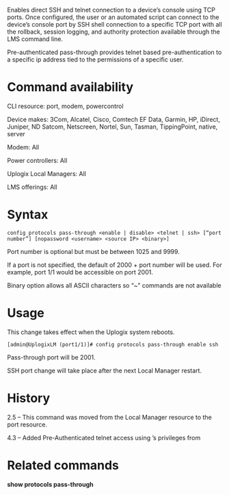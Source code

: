 <!-- 5.4 -->

Enables direct SSH and telnet connection to a device’s console using TCP ports. Once configured, the user or an automated script can connect to the device’s console port by SSH shell connection to a specific TCP port with all the rollback, session logging, and authority protection available through the LMS command line.

Pre-authenticated pass-through provides telnet based pre-authentication to a specific ip address tied to the permissions of a specific user. 

# Command availability 

CLI resource: port, modem, powercontrol

Device makes: 3Com, Alcatel, Cisco, Comtech EF Data, Garmin, HP, iDirect, Juniper, ND Satcom, Netscreen, Nortel, Sun, Tasman, TippingPoint, native, server

Modem: All

Power controllers: All

Uplogix Local Managers: All

LMS offerings: All

# Syntax 

```
config protocols pass-through <enable | disable> <telnet | ssh> [“port number”] [nopassword <username> <source IP> <binary>]
```

Port number is optional but must be between 1025 and 9999.

If a port is not specified, the default of 2000 + port number will be used. For example, port 1/1 would be accessible on port 2001.

Binary option allows all ASCII characters so “~” commands are not available

# Usage 

This change takes effect when the Uplogix system reboots.

```
[admin@UplogixLM (port1/1)]# config protocols pass-through enable ssh
```

Pass-through port will be 2001.

SSH port change will take place after the next Local Manager restart.

# History 

2.5 – This command was moved from the Local Manager resource to the port resource.

4.3 – Added Pre-Authenticated telnet access using <username>’s privileges from <source IP>

# Related commands 

**show protocols pass-through**
